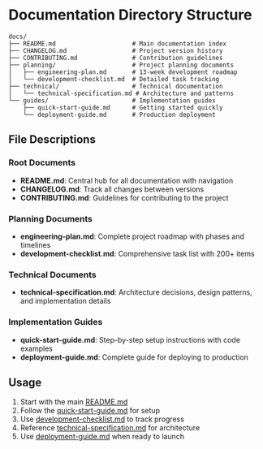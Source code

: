 # Documentation Directory Structure

```
docs/
├── README.md                     # Main documentation index
├── CHANGELOG.md                  # Project version history
├── CONTRIBUTING.md               # Contribution guidelines
├── planning/                     # Project planning documents
│   ├── engineering-plan.md       # 13-week development roadmap
│   └── development-checklist.md  # Detailed task tracking
├── technical/                    # Technical documentation
│   └── technical-specification.md # Architecture and patterns
└── guides/                       # Implementation guides
    ├── quick-start-guide.md      # Getting started quickly
    └── deployment-guide.md       # Production deployment
```

## File Descriptions

### Root Documents
- **README.md**: Central hub for all documentation with navigation
- **CHANGELOG.md**: Track all changes between versions
- **CONTRIBUTING.md**: Guidelines for contributing to the project

### Planning Documents
- **engineering-plan.md**: Complete project roadmap with phases and timelines
- **development-checklist.md**: Comprehensive task list with 200+ items

### Technical Documents
- **technical-specification.md**: Architecture decisions, design patterns, and implementation details

### Implementation Guides
- **quick-start-guide.md**: Step-by-step setup instructions with code examples
- **deployment-guide.md**: Complete guide for deploying to production

## Usage

1. Start with the main [README.md](./README.md)
2. Follow the [quick-start-guide.md](./guides/quick-start-guide.md) for setup
3. Use [development-checklist.md](./planning/development-checklist.md) to track progress
4. Reference [technical-specification.md](./technical/technical-specification.md) for architecture
5. Use [deployment-guide.md](./guides/deployment-guide.md) when ready to launch